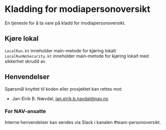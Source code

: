 # Kladding for modiapersonoversikt
En tjeneste for å ta vare på kladd for modiapersonoversikt.


## Kjøre lokal
`LocalRun.kt` inneholder main-metode for kjøring lokalt
`LocalRunNoSecurity.kt` inneholder main-metode for kjøring lokalt med sikkerhet skrudd av

## Henvendelser
Spørsmål knyttet til koden eller prosjektet kan rettes mot:

-   Jan-Eirik B. Nævdal, jan.eirik.b.navdal@nav.no

### For NAV-ansatte
Interne henvendelser kan sendes via Slack i kanalen #team-personoversikt.
